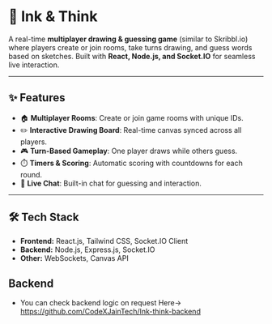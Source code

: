# 🎨 Ink & Think  
A real-time **multiplayer drawing & guessing game** (similar to Skribbl.io) where players create or join rooms, take turns drawing, and guess words based on sketches. Built with **React, Node.js, and Socket.IO** for seamless live interaction.  

---

## ✨ Features  
- 🏠 **Multiplayer Rooms**: Create or join game rooms with unique IDs.  
- ✏️ **Interactive Drawing Board**: Real-time canvas synced across all players.  
- 🎮 **Turn-Based Gameplay**: One player draws while others guess.  
- ⏱️ **Timers & Scoring**: Automatic scoring with countdowns for each round.  
- 💬 **Live Chat**: Built-in chat for guessing and interaction.  

---

## 🛠️ Tech Stack  
- **Frontend:** React.js, Tailwind CSS, Socket.IO Client  
- **Backend:** Node.js, Express.js, Socket.IO  
- **Other:** WebSockets, Canvas API  

## Backend
- You can check backend logic on request Here-> https://github.com/CodeXJainTech/Ink-think-backend
